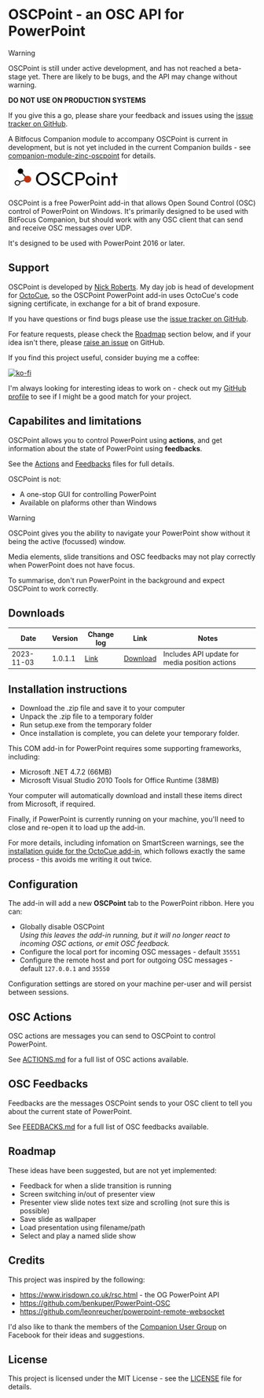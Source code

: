 # OSCPoint -  an OSC API for PowerPoint

> [!WARNING]
> OSCPoint is still under active development, and has not reached a beta-stage yet. There are likely to be bugs, and the API may change without warning.
> 
> **DO NOT USE ON PRODUCTION SYSTEMS**
>
> If you give this a go, please share your feedback and issues using the [issue tracker on GitHub](https://github.com/phuvf/oscpoint/issues).
>
> A Bitfocus Companion module to accompany OSCPoint is current in development, but is not yet included in the current Companion builds - see [companion-module-zinc-oscpoint](https://github.com/bitfocus/companion-module-zinc-oscpoint) for details.
> 
<img src="./assets/oscpoint-logo-white-bg.png" height="48 " width="242">

OSCPoint is a free PowerPoint add-in that allows Open Sound Control (OSC) control of PowerPoint on Windows. It's primarily designed to be used with BitFocus Companion, but should work with any OSC client that can send and receive OSC messages over UDP.

It's designed to be used with PowerPoint 2016 or later.

## Support

OSCPoint is developed by [Nick Roberts](https://github.com/phuvf). My day job is head of development for [OctoCue](https://octocue.com), so the OSCPoint PowerPoint add-in uses OctoCue's code signing certificate, in exchange for a bit of brand exposure.

If you have questions or find bugs please use the [issue tracker on GitHub](https://github.com/phuvf/oscpoint/issues).

For feature requests, please check the [Roadmap](#roadmap) section below, and if your idea isn't there, please [raise an issue](https://github.com/phuvf/oscpoint/issues/new?labels=enhancement&template=feature_request.md) on GitHub.

If you find this project useful, consider buying me a coffee:

[![ko-fi](https://ko-fi.com/img/githubbutton_sm.svg)](https://ko-fi.com/X8X073GQ3)

I'm always looking for interesting ideas to work on - check out my [GitHub profile](https://github.com/phuvf) to see if I might be a good match for your project.

## Capabilites and limitations

OSCPoint allows you to control PowerPoint using **actions**, and get information about the state of PowerPoint using **feedbacks**.

See the [Actions](ACTIONS.md) and [Feedbacks](FEEDBACKS.md) files for full details.

OSCPoint is not:

- A one-stop GUI for controlling PowerPoint
- Available on plaforms other than Windows

> [!WARNING]
> OSCPoint gives you the ability to navigate your PowerPoint show without it being the active (focussed) window.
> 
> Media elements, slide transitions and OSC feedbacks may not play correctly when PowerPoint does not have focus.
>
> To summarise, don't run PowerPoint in the background and expect OSCPoint to work correctly.

## Downloads

| Date       | Version | Change log   | Link                                                                             | Notes |
| ---------- | ------- | --------------- | -------------------------------------------------------------------------------- | --|
| 2023-11-03 | 1.0.1.1 | [Link](./ChangeLog.md) | [Download](https://oscpoint.blob.core.windows.net/downloads/oscpoint-1.0.1.1.zip) | Includes API update for media position actions

## Installation instructions
- Download the .zip file and save it to your computer
- Unpack the .zip file to a temporary folder
- Run setup.exe from the temporary folder
- Once installation is complete, you can delete your temporary folder.

This COM add-in for PowerPoint requires some supporting frameworks, including:

- Microsoft .NET 4.7.2 (66MB)
- Microsoft Visual Studio 2010 Tools for Office Runtime (38MB)

Your computer will automatically download and install these items direct from Microsoft, if required.

Finally, if PowerPoint is currently running on your machine, you'll need to close and re-open it to load up the add-in.

For more details, including infomation on SmartScreen warnings, see the [installation guide for the OctoCue add-in](https://support.octocue.com/docs/add-in/add-in_installation), which follows exactly the same process - this avoids me writing it out twice.

## Configuration

The add-in will add a new **OSCPoint** tab to the PowerPoint ribbon. Here you can:

- Globally disable OSCPoint  
*Using this leaves the add-in running, but it will no longer react to incoming OSC actions, or emit OSC feedback.*
- Configure the local port for incoming OSC messages - default `35551`
- Configure the remote host and port for outgoing OSC messages - default `127.0.0.1` and `35550`

Configuration settings are stored on your machine per-user and will persist between sessions.


## OSC Actions

OSC actions are messages you can send to OSCPoint to control PowerPoint.

See [ACTIONS.md](ACTIONS.md) for a full list of OSC actions available.


## OSC Feedbacks

Feedbacks are the messages OSCPoint sends to your OSC client to tell you about the current state of PowerPoint.

See [FEEDBACKS.md](FEEDBACKS.md) for a full list of OSC feedbacks available.

## Roadmap

These ideas have been suggested, but are not yet implemented:

- Feedback for when a slide transition is running
- Screen switching in/out of presenter view
- Presenter view slide notes text size and scrolling (not sure this is possible)
- Save slide as wallpaper
- Load presentation using filename/path
- Select and play a named slide show

## Credits

This project was inspired by the following:

- https://www.irisdown.co.uk/rsc.html - the OG PowerPoint API
- https://github.com/benkuper/PowerPoint-OSC
- https://github.com/leonreucher/powerpoint-remote-websocket

I'd also like to thank the members of the [Companion User Group](https://www.facebook.com/groups/companion) on Facebook for their ideas and suggestions.

## License

This project is licensed under the MIT License - see the [LICENSE](LICENSE) file for details.
